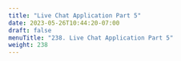 ```yaml
---
title: "Live Chat Application Part 5"
date: 2023-05-26T10:44:20-07:00
draft: false
menuTitle: "238. Live Chat Application Part 5"
weight: 238
---
```


